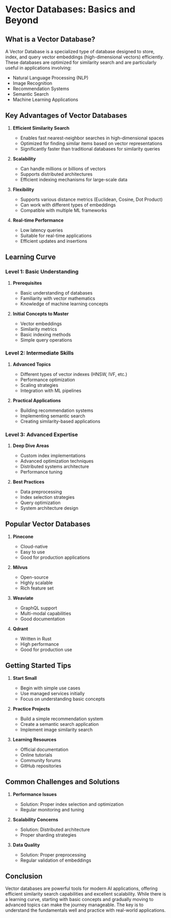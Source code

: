 # Vector Databases: Basics and Beyond

## What is a Vector Database?

A Vector Database is a specialized type of database designed to store, index, and query vector embeddings (high-dimensional vectors) efficiently. These databases are optimized for similarity search and are particularly useful in applications involving:

- Natural Language Processing (NLP)
- Image Recognition
- Recommendation Systems
- Semantic Search
- Machine Learning Applications

## Key Advantages of Vector Databases

1. **Efficient Similarity Search**
   - Enables fast nearest-neighbor searches in high-dimensional spaces
   - Optimized for finding similar items based on vector representations
   - Significantly faster than traditional databases for similarity queries

2. **Scalability**
   - Can handle millions or billions of vectors
   - Supports distributed architectures
   - Efficient indexing mechanisms for large-scale data

3. **Flexibility**
   - Supports various distance metrics (Euclidean, Cosine, Dot Product)
   - Can work with different types of embeddings
   - Compatible with multiple ML frameworks

4. **Real-time Performance**
   - Low latency queries
   - Suitable for real-time applications
   - Efficient updates and insertions

## Learning Curve

### Level 1: Basic Understanding
1. **Prerequisites**
   - Basic understanding of databases
   - Familiarity with vector mathematics
   - Knowledge of machine learning concepts

2. **Initial Concepts to Master**
   - Vector embeddings
   - Similarity metrics
   - Basic indexing methods
   - Simple query operations

### Level 2: Intermediate Skills
1. **Advanced Topics**
   - Different types of vector indexes (HNSW, IVF, etc.)
   - Performance optimization
   - Scaling strategies
   - Integration with ML pipelines

2. **Practical Applications**
   - Building recommendation systems
   - Implementing semantic search
   - Creating similarity-based applications

### Level 3: Advanced Expertise
1. **Deep Dive Areas**
   - Custom index implementations
   - Advanced optimization techniques
   - Distributed systems architecture
   - Performance tuning

2. **Best Practices**
   - Data preprocessing
   - Index selection strategies
   - Query optimization
   - System architecture design

## Popular Vector Databases

1. **Pinecone**
   - Cloud-native
   - Easy to use
   - Good for production applications

2. **Milvus**
   - Open-source
   - Highly scalable
   - Rich feature set

3. **Weaviate**
   - GraphQL support
   - Multi-modal capabilities
   - Good documentation

4. **Qdrant**
   - Written in Rust
   - High performance
   - Good for production use

## Getting Started Tips

1. **Start Small**
   - Begin with simple use cases
   - Use managed services initially
   - Focus on understanding basic concepts

2. **Practice Projects**
   - Build a simple recommendation system
   - Create a semantic search application
   - Implement image similarity search

3. **Learning Resources**
   - Official documentation
   - Online tutorials
   - Community forums
   - GitHub repositories

## Common Challenges and Solutions

1. **Performance Issues**
   - Solution: Proper index selection and optimization
   - Regular monitoring and tuning

2. **Scalability Concerns**
   - Solution: Distributed architecture
   - Proper sharding strategies

3. **Data Quality**
   - Solution: Proper preprocessing
   - Regular validation of embeddings

## Conclusion

Vector databases are powerful tools for modern AI applications, offering efficient similarity search capabilities and excellent scalability. While there is a learning curve, starting with basic concepts and gradually moving to advanced topics can make the journey manageable. The key is to understand the fundamentals well and practice with real-world applications. 